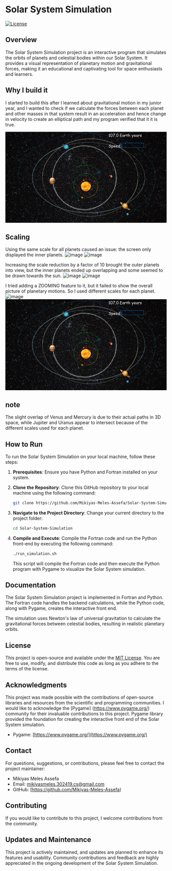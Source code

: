 # Solar System Simulation

[![License](https://img.shields.io/badge/license-MIT-blue.svg)](LICENSE.md)

## Overview

The Solar System Simulation project is an interactive program that simulates the orbits of planets and celestial bodies within our Solar System. It provides a visual representation of planetary motion and gravitational forces, making it an educational and captivating tool for space enthusiasts and learners.

## Why I build it
I started to build this after I learned about gravitational motion in my junior year, and I wanted to check if we calculate the forces between each planet and other masses in that system result in an acceleration and hence change in velocity to create an elliptical path and my program verified that it it is true.

![Solar System Simulation Screenshot](mySolar_System/image.png)

## Scaling
Using the same scale for all planets caused an issue: the screen only displayed the inner planets.
![image](https://github.com/Mikiyas-Meles-Assefa/Solar-System-Simulation/assets/146025501/da4f1ae9-40f3-4f26-bb5f-35d37441b662)
![image](https://github.com/Mikiyas-Meles-Assefa/Solar-System-Simulation/assets/146025501/656937c9-bc8b-46b0-9691-311dc75aa1e3)

Increasing the scale reduction by a factor of 10 brought the outer planets into view, but the inner planets ended up overlapping and some seemed to be drawn towards the sun.
![image](https://github.com/Mikiyas-Meles-Assefa/Solar-System-Simulation/assets/146025501/835ecf2e-14f8-4fa3-8def-cb14a0a402d1)
![image](https://github.com/Mikiyas-Meles-Assefa/Solar-System-Simulation/assets/146025501/59b49ebe-5a4f-4b74-8f98-a25d118d7c02)

I tried adding a ZOOMING feature to it, but it failed to show the overall picture of planetary motions. So I used different scales for each planet.
![image](https://github.com/Mikiyas-Meles-Assefa/Solar-System-Simulation/assets/146025501/a62a18da-cf67-40d6-a1f1-afb15798b288)
![Solar System Simulation Screenshot](mySolar_System/image.png)
## note
The slight overlap of Venus and Mercury is due to their actual paths in 3D space, while Jupiter and Uranus appear to intersect because of the different scales used for each planet.

## How to Run

To run the Solar System Simulation on your local machine, follow these steps:

1. **Prerequisites**: Ensure you have Python and Fortran installed on your system.

2. **Clone the Repository**: Clone this GitHub repository to your local machine using the following command:

   ```bash
   git clone https://github.com/Mikiyas-Meles-Assefa/Solar-System-Simulation.git
   ```

3. **Navigate to the Project Directory**: Change your current directory to the project folder:

   ```bash
   cd Solar-System-Simulation
   ```

4. **Compile and Execute**: Compile the Fortran code and run the Python front-end by executing the following command:

   ```bash
   ./run_simulation.sh
   ```

   This script will compile the Fortran code and then execute the Python program with Pygame to visualize the Solar System simulation.

## Documentation

The Solar System Simulation project is implemented in Fortran and Python. The Fortran code handles the backend calculations, while the Python code, along with Pygame, creates the interactive front end.

The simulation uses Newton's law of universal gravitation to calculate the gravitational forces between celestial bodies, resulting in realistic planetary orbits.

## License

This project is open-source and available under the [MIT License](LICENSE.md). You are free to use, modify, and distribute this code as long as you adhere to the terms of the license.

## Acknowledgments

This project was made possible with the contributions of open-source libraries and resources from the scientific and programming communities. I would like to acknowledge the [Pygame] (https://www.pygame.org/) community for their invaluable contributions to this project. Pygame library provided the foundation for creating the interactive front end of the Solar System simulation.

- Pygame: [https://www.pygame.org/](https://www.pygame.org/)


## Contact
For questions, suggestions, or contributions, please feel free to contact the project maintainer:

- Mikiyas Meles Assefa
- Email: mikiyasmeles.302419.cs@gmail.com
- GitHub: [https://github.com/Mikiyas-Meles-Assefa)

## Contributing

If you would like to contribute to this project, I welcome contributions from the community. 

## Updates and Maintenance

This project is actively maintained, and updates are planned to enhance its features and usability. Community contributions and feedback are highly appreciated in the ongoing development of the Solar System Simulation.
